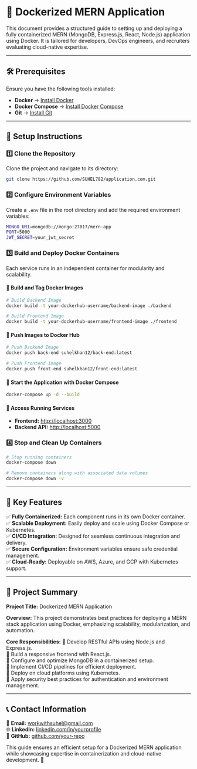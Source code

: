 # 🚀 Dockerized MERN Application

This document provides a structured guide to setting up and deploying a fully containerized MERN (MongoDB, Express.js, React, Node.js) application using Docker. It is tailored for developers, DevOps engineers, and recruiters evaluating cloud-native expertise.

---

## 🛠 Prerequisites
Ensure you have the following tools installed:
- **Docker** → [Install Docker](https://www.docker.com/get-started)
- **Docker Compose** → [Install Docker Compose](https://docs.docker.com/compose/install/)
- **Git** → [Install Git](https://git-scm.com/)

---

## 🔹 Setup Instructions

### 1️⃣ Clone the Repository
Clone the project and navigate to its directory:
```bash
git clone https://github.com/SUHEL782/application.com.git
```

### 2️⃣ Configure Environment Variables
Create a `.env` file in the root directory and add the required environment variables:
```bash
MONGO_URI=mongodb://mongo:27017/mern-app
PORT=5000
JWT_SECRET=your_jwt_secret
```

### 3️⃣ Build and Deploy Docker Containers
Each service runs in an independent container for modularity and scalability.

#### 🔹 Build and Tag Docker Images
```bash
# Build Backend Image
docker build -t your-dockerhub-username/backend-image ./backend

# Build Frontend Image
docker build -t your-dockerhub-username/frontend-image ./frontend
```

#### 🔹 Push Images to Docker Hub
```bash
# Push Backend Image
docker push back-end suhelkhan12/back-end:latest

# Push Frontend Image
docker push front-end suhelkhan12/front-end:latest
```

#### 🔹 Start the Application with Docker Compose
```bash
docker-compose up -d --build
```

#### 🔹 Access Running Services
- **Frontend:** [http://localhost:3000](http://localhost:3000)
- **Backend API:** [http://localhost:5000](http://localhost:5000)

### 4️⃣ Stop and Clean Up Containers
```bash
# Stop running containers
docker-compose down

# Remove containers along with associated data volumes
docker-compose down -v
```

---

## 🎯 Key Features
✅ **Fully Containerized:** Each component runs in its own Docker container.  
✅ **Scalable Deployment:** Easily deploy and scale using Docker Compose or Kubernetes.  
✅ **CI/CD Integration:** Designed for seamless continuous integration and delivery.  
✅ **Secure Configuration:** Environment variables ensure safe credential management.  
✅ **Cloud-Ready:** Deployable on AWS, Azure, and GCP with Kubernetes support.  

---

## 📌 Project Summary
**Project Title:** Dockerized MERN Application

**Overview:** This project demonstrates best practices for deploying a MERN stack application using Docker, emphasizing scalability, modularization, and automation.

**Core Responsibilities:**
🔹 Develop RESTful APIs using Node.js and Express.js.  
🔹 Build a responsive frontend with React.js.  
🔹 Configure and optimize MongoDB in a containerized setup.  
🔹 Implement CI/CD pipelines for efficient deployment.  
🔹 Deploy on cloud platforms using Kubernetes.  
🔹 Apply security best practices for authentication and environment management.  

---

## 📞 Contact Information
📧 **Email:** workwithsuhel@gmail.com  
🌐 **LinkedIn:** [linkedin.com/in/yourprofile](https://www.linkedin.com/in/devops-engineer1/)  
📂 **GitHub:** [github.com/your-repo](https://github.com/SUHEL782)  

This guide ensures an efficient setup for a Dockerized MERN application while showcasing expertise in containerization and cloud-native development. 🚀

